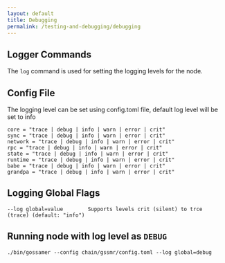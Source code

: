 ```yaml
---
layout: default
title: Debugging
permalink: /testing-and-debugging/debugging
---
```


## Logger Commands

The ```log``` command is used for setting the logging levels for the node.
## Config File
The logging level can be set using config.toml file, default log level will be set to info

```[log]
core = "trace | debug | info | warn | error | crit"
sync = "trace | debug | info | warn | error | crit"
network = "trace | debug | info | warn | error | crit"
rpc = "trace | debug | info | warn | error | crit"
state = "trace | debug | info | warn | error | crit"
runtime = "trace | debug | info | warn | error | crit"
babe = "trace | debug | info | warn | error | crit"
grandpa = "trace | debug | info | warn | error | crit"
```

## Logging Global Flags
```--log global=value        Supports levels crit (silent) to trce (trace) (default: "info")```

## Running node with log level as `DEBUG`
```./bin/gossamer --config chain/gssmr/config.toml --log global=debug```

